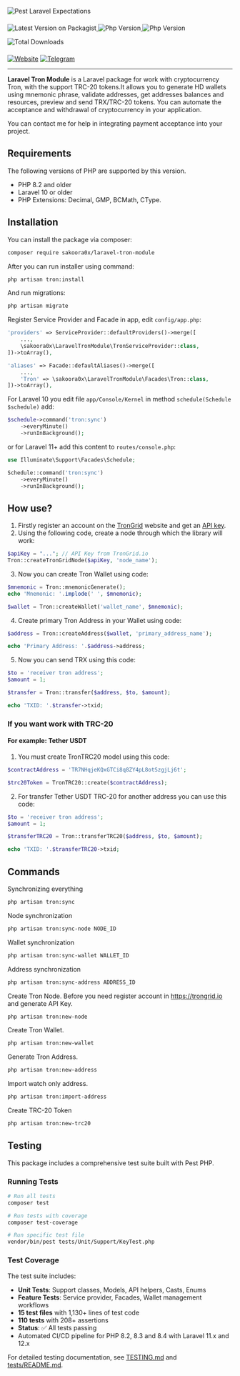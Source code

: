 ![Pest Laravel Expectations](https://banners.beyondco.de/Tron.png?theme=light&packageManager=composer+require&packageName=mollsoft%2Flaravel-tron-module&pattern=architect&style=style_1&description=Working+with+cryptocurrency+Tron%2C+supported+TRC-20+tokens&md=1&showWatermark=1&fontSize=100px&images=https%3A%2F%2Flaravel.com%2Fimg%2Flogomark.min.svg)

<a href="https://packagist.org/packages/sakoora0x/laravel-tron-module" target="_blank">
    <img style="display: inline-block; margin-top: 0.5em; margin-bottom: 0.5em" src="https://img.shields.io/packagist/v/sakoora0x/laravel-tron-module.svg?style=flat&cacheSeconds=3600" alt="Latest Version on Packagist">
</a>

<a href="https://www.php.net">
    <img style="display: inline-block; margin-top: 0.5em; margin-bottom: 0.5em" src="https://img.shields.io/badge/php-%3E=8.2-brightgreen.svg?maxAge=2592000" alt="Php Version">
</a>

<a href="https://laravel.com/">
    <img style="display: inline-block; margin-top: 0.5em; margin-bottom: 0.5em" src="https://img.shields.io/badge/laravel-%3E=10-red.svg?maxAge=2592000" alt="Php Version">
</a>

<a href="https://packagist.org/packages/sakoora0x/laravel-tron-module" target="_blank">
    <img style="display: inline-block; margin-top: 0.5em; margin-bottom: 0.5em" src="https://img.shields.io/packagist/dt/sakoora0x/laravel-tron-module.svg?style=flat&cacheSeconds=3600" alt="Total Downloads">
</a>

<a href="https://mollsoft.com"><img alt="Website" src="https://img.shields.io/badge/Website-https://mollsoft.com-black"></a>
<a href="https://t.me/mollsoft"><img alt="Telegram" src="https://img.shields.io/badge/Telegram-@mollsoft-blue"></a>

---

**Laravel Tron Module** is a Laravel package for work with cryptocurrency Tron, with the support TRC-20 tokens.It allows you to generate HD wallets using mnemonic phrase, validate addresses, get addresses balances and resources, preview and send TRX/TRC-20 tokens. You can automate the acceptance and withdrawal of cryptocurrency in your application.

You can contact me for help in integrating payment acceptance into your project.

## Requirements

The following versions of PHP are supported by this version.

* PHP 8.2 and older
* Laravel 10 or older
* PHP Extensions: Decimal, GMP, BCMath, CType.


## Installation
You can install the package via composer:
```bash
composer require sakoora0x/laravel-tron-module
```

After you can run installer using command:
```bash
php artisan tron:install
```

And run migrations:
```bash
php artisan migrate
```

Register Service Provider and Facade in app, edit `config/app.php`:
```php
'providers' => ServiceProvider::defaultProviders()->merge([
    ...,
    \sakoora0x\LaravelTronModule\TronServiceProvider::class,
])->toArray(),

'aliases' => Facade::defaultAliases()->merge([
    ...,
    'Tron' => \sakoora0x\LaravelTronModule\Facades\Tron::class,
])->toArray(),
```

For Laravel 10 you edit file `app/Console/Kernel` in method `schedule(Schedule $schedule)` add:
```php
$schedule->command('tron:sync')
    ->everyMinute()
    ->runInBackground();
```

or for Laravel 11+ add this content to `routes/console.php`:

```php
use Illuminate\Support\Facades\Schedule;

Schedule::command('tron:sync')
    ->everyMinute()
    ->runInBackground();
```

## How use?
1. Firstly register an account on the <a href="https://www.trongrid.io/register">TronGrid</a> website and get an <a href="https://www.trongrid.io/dashboard/keys">API key</a>.
2. Using the following code, create a node through which the library will work:
```php
$apiKey = "..."; // API Key from TronGrid.io
Tron::createTronGridNode($apiKey, 'node_name');
```
3. Now you can create Tron Wallet using code:
```php
$mnemonic = Tron::mnemonicGenerate();
echo 'Mnemonic: '.implode(' ', $mnemonic);

$wallet = Tron::createWallet('wallet_name', $mnemonic);
```
4. Create primary Tron Address in your Wallet using code:
```php
$address = Tron::createAddress($wallet, 'primary_address_name');

echo 'Primary Address: '.$address->address;
```
5. Now you can send TRX using this code:
```php
$to = 'receiver tron address';
$amount = 1;

$transfer = Tron::transfer($address, $to, $amount);

echo 'TXID: '.$transfer->txid;
```

### If you want work with TRC-20
#### For example: Tether USDT

1. You must create TronTRC20 model using this code:
```php
$contractAddress = 'TR7NHqjeKQxGTCi8q8ZY4pL8otSzgjLj6t';

$trc20Token = TronTRC20::create($contractAddress);
```
2. For transfer Tether USDT TRC-20 for another address you can use this code:
```php
$to = 'receiver tron address';
$amount = 1;

$transferTRC20 = Tron::transferTRC20($address, $to, $amount);

echo 'TXID: '.$transferTRC20->txid;
```


## Commands

Synchronizing everything
```bash
php artisan tron:sync
```

Node synchronization
```bash
php artisan tron:sync-node NODE_ID
```

Wallet synchronization
```bash
php artisan tron:sync-wallet WALLET_ID
```

Address synchronization
```bash
php artisan tron:sync-address ADDRESS_ID
```

Create Tron Node. Before you need register account in https://trongrid.io and generate API Key.
```bash
php artisan tron:new-node
```

Create Tron Wallet.
```bash
php artisan tron:new-wallet
```

Generate Tron Address.
```bash
php artisan tron:new-address
```

Import watch only address.
```bash
php artisan tron:import-address
```

Create TRC-20 Token
```bash
php artisan tron:new-trc20
```

## Testing

This package includes a comprehensive test suite built with Pest PHP.

### Running Tests

```bash
# Run all tests
composer test

# Run tests with coverage
composer test-coverage

# Run specific test file
vendor/bin/pest tests/Unit/Support/KeyTest.php
```

### Test Coverage

The test suite includes:
- **Unit Tests**: Support classes, Models, API helpers, Casts, Enums
- **Feature Tests**: Service provider, Facades, Wallet management workflows
- **15 test files** with 1,130+ lines of test code
- **110 tests** with 208+ assertions
- **Status**: ✅ All tests passing
- Automated CI/CD pipeline for PHP 8.2, 8.3 and 8.4 with Laravel 11.x and 12.x

For detailed testing documentation, see [TESTING.md](TESTING.md) and [tests/README.md](tests/README.md).

